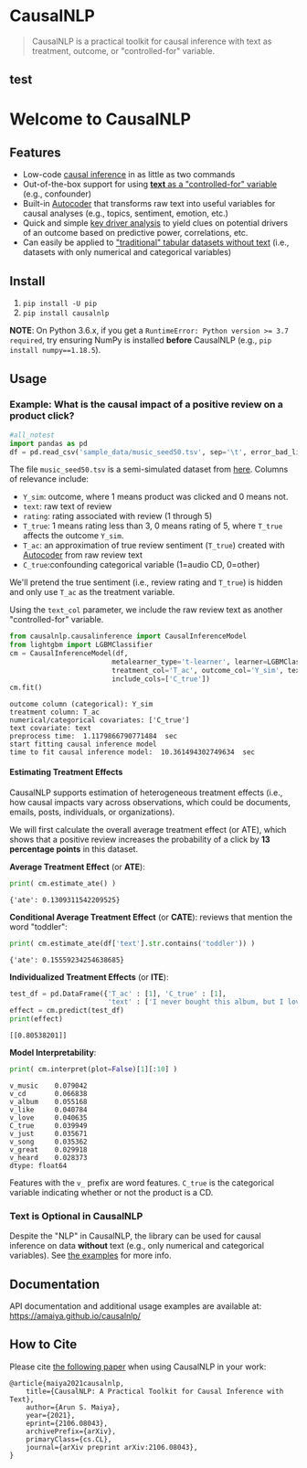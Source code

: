 # CausalNLP
> CausalNLP is a practical toolkit for causal inference with text as treatment, outcome, or "controlled-for" variable.


## test

# Welcome to CausalNLP
## Features
- Low-code [causal inference](https://amaiya.github.io/causalnlp/examples.html#What-is-the-causal-impact-of-a-positive-review-on-product-views?) in as little as two commands
- Out-of-the-box support for using [**text** as a "controlled-for" variable](https://amaiya.github.io/causalnlp/examples.html#What-is-the-causal-impact-of-a-positive-review-on-product-views?) (e.g., confounder)
- Built-in [Autocoder](https://amaiya.github.io/causalnlp/autocoder.html) that transforms raw text into useful variables for causal analyses (e.g., topics, sentiment, emotion, etc.)
- Quick and simple [key driver analysis](https://amaiya.github.io/causalnlp/key_driver_analysis.html) to yield clues on potential drivers of an outcome based on predictive power, correlations, etc.
- Can easily be applied to ["traditional" tabular datasets without text](https://amaiya.github.io/causalnlp/examples.html#What-is-the-causal-impact-of-having-a-PhD-on-making-over-$50K?) (i.e., datasets with only numerical and categorical variables)

## Install

1. `pip install -U pip`
2. `pip install causalnlp`

**NOTE**: On Python 3.6.x, if you get a `RuntimeError: Python version >= 3.7 required`, try ensuring NumPy is installed **before** CausalNLP (e.g., `pip install numpy==1.18.5`).

## Usage

### Example: What is the causal impact of a positive review on a product click?

```python
#all_notest
import pandas as pd
df = pd.read_csv('sample_data/music_seed50.tsv', sep='\t', error_bad_lines=False)
```

The file `music_seed50.tsv` is a semi-simulated dataset from [here](https://github.com/rpryzant/causal-text). Columns of relevance include:
- `Y_sim`: outcome, where 1 means product was clicked and 0 means not.
- `text`: raw text of review
- `rating`: rating associated with review (1 through 5)
- `T_true`: 1 means rating less than 3, 0 means rating of 5, where `T_true` affects the outcome `Y_sim`.
- `T_ac`: an approximation of true review sentiment (`T_true`) created with [Autocoder](https://amaiya.github.io/causalnlp/autocoder.html) from raw review text
- `C_true`:confounding categorical variable (1=audio CD, 0=other)


We'll pretend the true sentiment (i.e., review rating and `T_true`) is hidden and only use `T_ac` as the treatment variable. 

Using the `text_col` parameter, we include the raw review text as another "controlled-for" variable.

```python
from causalnlp.causalinference import CausalInferenceModel
from lightgbm import LGBMClassifier
cm = CausalInferenceModel(df, 
                         metalearner_type='t-learner', learner=LGBMClassifier(num_leaves=500),
                         treatment_col='T_ac', outcome_col='Y_sim', text_col='text',
                         include_cols=['C_true'])
cm.fit()
```

    outcome column (categorical): Y_sim
    treatment column: T_ac
    numerical/categorical covariates: ['C_true']
    text covariate: text
    preprocess time:  1.1179866790771484  sec
    start fitting causal inference model
    time to fit causal inference model:  10.361494302749634  sec


#### Estimating Treatment Effects

CausalNLP supports estimation of heterogeneous treatment effects (i.e., how causal impacts vary across observations, which could be documents, emails, posts, individuals, or organizations).

We will first calculate the overall average treatment effect (or ATE), which shows that a positive review increases the probability of a click by **13 percentage points** in this dataset.

**Average Treatment Effect** (or **ATE**):

```python
print( cm.estimate_ate() )
```

    {'ate': 0.1309311542209525}


**Conditional Average Treatment Effect** (or **CATE**): reviews that mention the word "toddler":

```python
print( cm.estimate_ate(df['text'].str.contains('toddler')) )
```

    {'ate': 0.15559234254638685}


 **Individualized Treatment Effects** (or **ITE**):

```python
test_df = pd.DataFrame({'T_ac' : [1], 'C_true' : [1], 
                        'text' : ['I never bought this album, but I love his music and will soon!']})
effect = cm.predict(test_df)
print(effect)
```

    [[0.80538201]]


**Model Interpretability**:

```python
print( cm.interpret(plot=False)[1][:10] )
```

    v_music    0.079042
    v_cd       0.066838
    v_album    0.055168
    v_like     0.040784
    v_love     0.040635
    C_true     0.039949
    v_just     0.035671
    v_song     0.035362
    v_great    0.029918
    v_heard    0.028373
    dtype: float64


Features with the `v_` prefix are word features. `C_true` is the categorical variable indicating whether or not the product is a CD. 

### Text is Optional in CausalNLP

Despite the "NLP" in CausalNLP, the library can be used for causal inference on data **without** text (e.g., only numerical and categorical variables). See [the examples](https://amaiya.github.io/causalnlp/examples.html#What-is-the-causal-impact-of-having-a-PhD-on-making-over-$50K?) for more info.

## Documentation
API documentation and additional usage examples are available at: https://amaiya.github.io/causalnlp/

## How to Cite

Please cite [the following paper](https://arxiv.org/abs/2106.08043) when using CausalNLP in your work:

```
@article{maiya2021causalnlp,
    title={CausalNLP: A Practical Toolkit for Causal Inference with Text},
    author={Arun S. Maiya},
    year={2021},
    eprint={2106.08043},
    archivePrefix={arXiv},
    primaryClass={cs.CL},
    journal={arXiv preprint arXiv:2106.08043},
}
```

